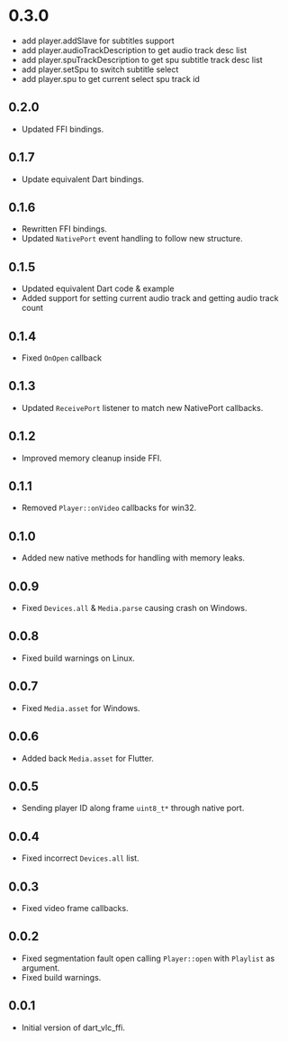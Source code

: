 # 0.3.0

- add player.addSlave for subtitles support
- add player.audioTrackDescription to get audio track desc list
- add player.spuTrackDescription to get spu subtitle track desc list
- add player.setSpu to switch subtitle select
- add player.spu to get current select spu track id

## 0.2.0

- Updated FFI bindings.

## 0.1.7

- Update equivalent Dart bindings.

## 0.1.6

- Rewritten FFI bindings.
- Updated `NativePort` event handling to follow new structure.

## 0.1.5

- Updated equivalent Dart code & example
- Added support for setting current audio track and getting audio track count

## 0.1.4

- Fixed `OnOpen` callback

## 0.1.3

- Updated `ReceivePort` listener to match new NativePort callbacks.

## 0.1.2

- Improved memory cleanup inside FFI.

## 0.1.1

- Removed `Player::onVideo` callbacks for win32.

## 0.1.0

- Added new native methods for handling with memory leaks.

## 0.0.9

- Fixed `Devices.all` & `Media.parse` causing crash on Windows.

## 0.0.8

- Fixed build warnings on Linux.

## 0.0.7

- Fixed `Media.asset` for Windows.

## 0.0.6

- Added back `Media.asset` for Flutter.

## 0.0.5

- Sending player ID along frame `uint8_t*` through native port.

## 0.0.4

- Fixed incorrect `Devices.all` list.

## 0.0.3

- Fixed video frame callbacks.

## 0.0.2

- Fixed segmentation fault open calling `Player::open` with `Playlist` as argument.
- Fixed build warnings.

## 0.0.1

- Initial version of dart_vlc_ffi.
